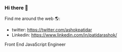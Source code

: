 ### Hi there 👋

Find me around the web 🌎:
- twitter: https://twitter.com/ashokpatidar
- Linkedin: https://www.linkedin.com/in/patidarashok/

Front End JavaScript Engineer

<!--
**ashokpatidar/ashokpatidar** is a ✨ _special_ ✨ repository because its `README.md` (this file) appears on your GitHub profile.

Here are some ideas to get you started:

- 🔭 I’m currently working on ...
- 🌱 I’m currently learning ...
- 👯 I’m looking to collaborate on ...
- 🤔 I’m looking for help with ...
- 💬 Ask me about ...
- 📫 How to reach me: ...
- 😄 Pronouns: ...
- ⚡ Fun fact: ...
-->
